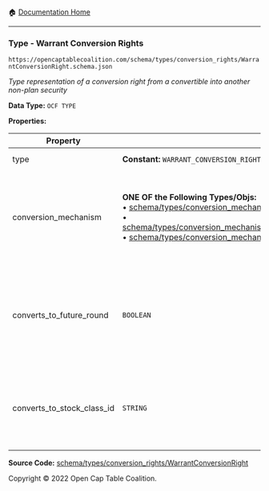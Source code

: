 :house: [Documentation Home](../../../../)

---

### Type - Warrant Conversion Rights

`https://opencaptablecoalition.com/schema/types/conversion_rights/WarrantConversionRight.schema.json`

_Type representation of a conversion right from a convertible into another non-plan security_

**Data Type:** `OCF TYPE`

**Properties:**

| Property                   | Type                                                                                                                                                                                                                                                                                                                                                                                                                                                                                                                                              | Description                                                                                                         | Required   |
| -------------------------- | ------------------------------------------------------------------------------------------------------------------------------------------------------------------------------------------------------------------------------------------------------------------------------------------------------------------------------------------------------------------------------------------------------------------------------------------------------------------------------------------------------------------------------------------------- | ------------------------------------------------------------------------------------------------------------------- | ---------- |
| type                       | **Constant:** `WARRANT_CONVERSION_RIGHT`                                                                                                                                                                                                                                                                                                                                                                                                                                                                                                          | Scalar Constant                                                                                                     | -          |
| conversion_mechanism       | **ONE OF the Following Types/Objs:**</br>&bull; [schema/types/conversion_mechanisms/CustomConversionMechanism](../../../../schema/types/conversion_mechanisms/CustomConversionMechanism.md)</br>&bull; [schema/types/conversion_mechanisms/PercentCapitalizationConversionMechanism](../../../../schema/types/conversion_mechanisms/PercentCapitalizationConversionMechanism.md)</br>&bull; [schema/types/conversion_mechanisms/FixedAmountConversionMechanism](../../../../schema/types/conversion_mechanisms/FixedAmountConversionMechanism.md) | What conversion mechanism applies to calculate the number of resulting stock class shares?                          | `REQUIRED` |
| converts_to_future_round   | `BOOLEAN`                                                                                                                                                                                                                                                                                                                                                                                                                                                                                                                                         | Is this stock class potentially convertible into a future, as-yet undetermined stock class (e.g. Founder Preferred) | -          |
| converts_to_stock_class_id | `STRING`                                                                                                                                                                                                                                                                                                                                                                                                                                                                                                                                          | The identifier of the existing, known stock class this stock class can convert into                                 | -          |

**Source Code:** [schema/types/conversion_rights/WarrantConversionRight](/../../../../../schema/types/conversion_rights/WarrantConversionRight.schema.json)

Copyright © 2022 Open Cap Table Coalition.
